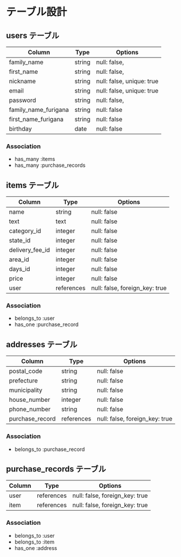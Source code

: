 # テーブル設計

## users テーブル

| Column               | Type   | Options                   |
| -------------------- | ------ | ------------------------- |
| family_name          | string | null: false,              |
| first_name           | string | null: false,              |
| nickname             | string | null: false, unique: true |
| email                | string | null: false, unique: true |
| password             | string | null: false,              |
| family_name_furigana | string | null: false               |
| first_name_furigana  | string | null: false               |
| birthday             | date   | null: false               |

### Association

- has_many :items
- has_many :purchase_records

## items テーブル

| Column          | Type       | Options                        |
| --------------- | ---------- | ------------------------------ |
| name            | string     | null: false                    |
| text            | text       | null: false                    |
| category_id     | integer    | null: false                    |
| state_id        | integer    | null: false                    |
| delivery_fee_id | integer    | null: false                    |
| area_id         | integer     | null: false                    |
| days_id         | integer    | null: false                    |
| price           | integer    | null: false                    |
| user            | references | null: false, foreign_key: true |

### Association

- belongs_to :user
- has_one :purchase_record

## addresses テーブル

| Column             | Type       | Options                        |
| ------------------ | ---------- | ------------------------------ |
| postal_code        | string     | null: false                    |
| prefecture         | string     | null: false                    |
| municipality       | string     | null: false                    |
| house_number       | integer    | null: false                    |
| phone_number       | string     | null: false                    |
| purchase_record    | references | null: false, foreign_key: true |

### Association

- belongs_to :purchase_record

## purchase_records テーブル

| Column     | Type       | Options                        |
| ---------- | ---------- | ------------------------------ |
| user       | references | null: false, foreign_key: true |
| item       | references | null: false, foreign_key: true |

### Association

- belongs_to :user
- belongs_to :item
- has_one :address
